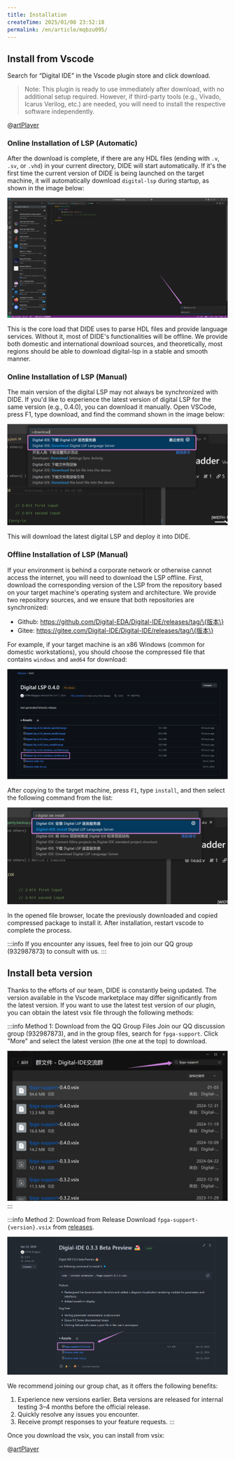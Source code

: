 ```yaml
---
title: Installation
createTime: 2025/01/08 23:52:18
permalink: /en/article/mqbzu095/
---
```


## Install from Vscode

Search for “Digital IDE” in the Vscode plugin store and click download.

> Note: This plugin is ready to use immediately after download, with no additional setup required. However, if third-party tools (e.g., Vivado, Icarus Verilog, etc.) are needed, you will need to install the respective software independently.

@[artPlayer](/videos/quick-start/install-from-vscode.mp4)

### Online Installation of LSP (Automatic)

After the download is complete, if there are any HDL files (ending with `.v`, `.sv`, or `.vhd`) in your current directory, DIDE will start automatically. If it's the first time the current version of DIDE is being launched on the target machine, it will automatically download `digital-lsp` during startup, as shown in the image below:

![](./images/download-lsp.png)

This is the core load that DIDE uses to parse HDL files and provide language services. Without it, most of DIDE's functionalities will be offline. We provide both domestic and international download sources, and theoretically, most regions should be able to download digital-lsp in a stable and smooth manner.

### Online Installation of LSP (Manual)

The main version of the digital LSP may not always be synchronized with DIDE. If you'd like to experience the latest version of digital LSP for the same version (e.g., 0.4.0), you can download it manually. Open VSCode, press F1, type download, and find the command shown in the image below:

![](./images/manual-download.png)

This will download the latest digital LSP and deploy it into DIDE.

### Offline Installation of LSP (Manual)
If your environment is behind a corporate network or otherwise cannot access the internet, you will need to download the LSP offline. First, download the corresponding version of the LSP from the repository based on your target machine's operating system and architecture. We provide two repository sources, and we ensure that both repositories are synchronized:

- Github: https://github.com/Digital-EDA/Digital-IDE/releases/tag/\{版本\}
- Gitee: https://gitee.com/Digital-IDE/Digital-IDE/releases/tag/\{版本\}

For example, if your target machine is an x86 Windows (common for domestic workstations), you should choose the compressed file that contains `windows` and `amd64` for download:

![](./images/offline-download.png)

After copying to the target machine, press `F1`, type `install`, and then select the following command from the list:

![](./images/offline-install.png)

In the opened file browser, locate the previously downloaded and copied compressed package to install it. After installation, restart vscode to complete the process.

:::info
If you encounter any issues, feel free to join our QQ group (932987873) to consult with us.
:::

## Install beta version

Thanks to the efforts of our team, DIDE is constantly being updated. The version available in the Vscode marketplace may differ significantly from the latest version. If you want to use the latest test version of our plugin, you can obtain the latest vsix file through the following methods:

:::info Method 1: Download from the QQ Group Files 
Join our QQ discussion group (932987873), and in the group files, search for `fpga-support`. Click "More" and select the latest version (the one at the top) to download.

![](./images/qq-download.png)
:::

:::info Method 2: Download from Release
Download `fpga-support-{version}.vsix` from [releases](https://github.com/Digital-EDA/Digital-IDE/releases).

![alt text](./images/release.png)

We recommend joining our group chat, as it offers the following benefits:

1. Experience new versions earlier. Beta versions are released for internal testing 3–4 months before the official release.
2. Quickly resolve any issues you encounter.
3. Receive prompt responses to your feature requests.
:::

Once you download the vsix, you can install from vsix:

@[artPlayer](/videos/quick-start/install-from-vsix.mp4)


